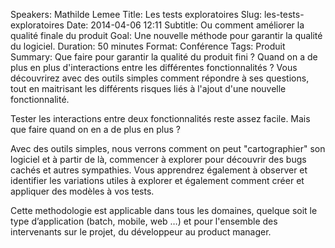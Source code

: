 Speakers: Mathilde Lemee
Title: Les tests exploratoires
Slug: les-tests-exploratoires
Date: 2014-04-06 12:11
Subtitle: Ou comment améliorer la qualité finale du produit
Goal: Une nouvelle méthode pour garantir la qualité du logiciel.
Duration: 50 minutes
Format: Conférence
Tags: Produit
Summary: Que faire pour garantir la qualité du produit fini ? Quand on a de plus en plus d'interactions entre les différentes fonctionnalités ? Vous découvrirez avec des outils simples comment répondre à ses questions, tout en maitrisant les différents risques liés à l'ajout d'une nouvelle fonctionnalité.


Tester les interactions entre deux fonctionnalités reste assez facile. Mais que faire quand on en a de plus en plus ?

Avec des outils simples, nous verrons comment on peut "cartographier" son logiciel et à partir de là, commencer à explorer pour découvrir des bugs cachés et autres sympathies. Vous apprendrez également à observer et identifier les variations utiles à explorer et également comment créer et appliquer des modèles à vos tests.

Cette methodologie est applicable dans tous les domaines, quelque soit le type d’application (batch, mobile, web …) et pour l'ensemble des intervenants sur le projet, du développeur au product manager.


